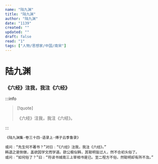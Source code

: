 ```yaml
---
name: "陆九渊"
title: "陆九渊"
author: "陆九渊"
date: "1139"
created: ""
updated: ""
draft: false
read: "1"
tags: ["人物/思想家/中国/南宋"]
---
```


# 陆九渊

### 《六经》注我，我注《六经》

:::info

> [!quote]
>
> 《六经》注我，我注《六经》。

:::

```
《陆九渊集·卷三十四·语录上·傅子云季鲁录》

或问﹕“先生何不著书？”对曰﹕“《六经》注我，我注《六经》。”
韩退之是倒做，盖欲因学文而学道。欧公极似韩，其聪明皆过人，然不合初头俗了。
或问﹕“如何俗了？”曰﹕“符读书城南三上宰相书是已。至二程方不俗，然聪明却有所不及。”
```
